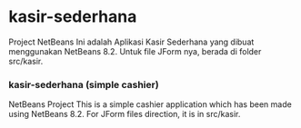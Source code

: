 # kasir-sederhana
Project NetBeans
Ini adalah Aplikasi Kasir Sederhana yang dibuat menggunakan NetBeans 8.2. Untuk file JForm nya, berada di folder src/kasir.

### kasir-sederhana (simple cashier)
NetBeans Project
This is a simple cashier application which has been made using NetBeans 8.2. For JForm files direction, it is in src/kasir.